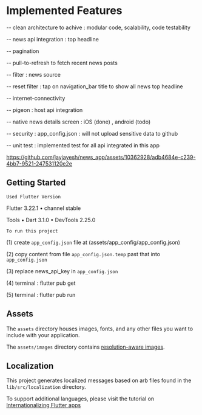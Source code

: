 # Implemented Features

-- clean architecture to achive : modular code, scalability, code testability 

-- news api integration : top headline

-- pagination

-- pull-to-refresh to fetch recent news posts

-- filter : news source

-- reset filter : tap on navigation_bar title to show all news top headline

-- internet-connectivity

-- pigeon : host api integration

-- native news details screen : iOS (done) , android (todo)

-- security : app_config.json : will not upload sensitive data to github

-- unit test : implemented test for all api integrated in this app



https://github.com/jayjayesh/news_app/assets/10362928/adb4684e-c239-4bb7-9521-247531120e2e




## Getting Started

`Used Flutter Version`

Flutter 3.22.1 • channel stable

Tools • Dart 3.1.0 • DevTools 2.25.0

`To run this project`

(1) create `app_config.json` file at (assets/app_config/app_config.json)

(2) copy content from file `app_config.json.temp` past that into `app_config.json` 

(3) replace news_api_key in `app_config.json`

(4) terminal : flutter pub get

(5) terminal : flutter pub run

## Assets

The `assets` directory houses images, fonts, and any other files you want to
include with your application.

The `assets/images` directory contains [resolution-aware
images](https://flutter.dev/docs/development/ui/assets-and-images#resolution-aware).

## Localization

This project generates localized messages based on arb files found in
the `lib/src/localization` directory.

To support additional languages, please visit the tutorial on
[Internationalizing Flutter
apps](https://flutter.dev/docs/development/accessibility-and-localization/internationalization)
